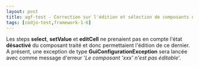 ```yaml
---
layout: post
title: agf-test - Correction sur l'édition et sélection de composants désactivés
tags: [codjo-test,framework-1-6]
---
```

Les steps **select**, **setValue** et **editCell** ne prenaient pas en compte l'état **désactivé** du composant traité et donc permettaient l'édition de ce dernier. A présent, une exception de type **GuiConfigurationException** sera lancée avec comme message d'erreur '_Le composant 'xxx' n'est pas éditable_'.